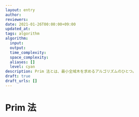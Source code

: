 ```yaml
---
layout: entry
author:
reviewers:
date: 2021-01-26T00:00:00+09:00
updated_at:
tags: algorithm
algorithm:
  input:
  output:
  time_complexity:
  space_complexity:
  aliases: []
  level: cyan
description: Prim 法とは、最小全域木を求めるアルゴリズムのひとつ。
draft: true
draft_urls: []
---
```


# Prim 法

